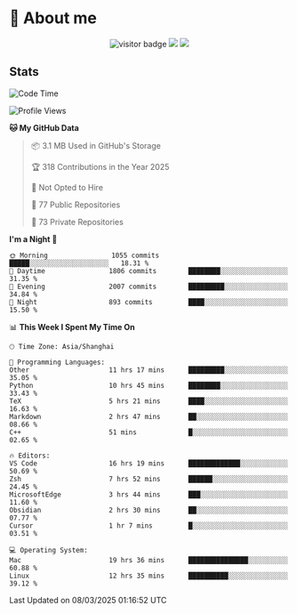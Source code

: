 <!-- ![](https://youpai.roccoshi.top/img/20200804214216.png) -->

# 🧐 About me
 
<p align="center">
<img src="https://visitor-badge.laobi.icu/badge?page_id=Lincest.Lincest&title=hits" alt="visitor badge"/>
<a href="mailto:imroccoshi@gmail.com"><img src="https://img.shields.io/badge/gmail-imroccoshi%40gmail.com-red"></a>
<a href="https://blog.roccoshi.top"><img src="https://img.shields.io/badge/blog-roccoshi-green"></a>
</p>

## Stats

<!--START_SECTION:waka-->
![Code Time](http://img.shields.io/badge/Code%20Time-2%2C218%20hrs%2012%20mins-blue)

![Profile Views](http://img.shields.io/badge/Profile%20Views-20-blue)

**🐱 My GitHub Data** 

> 📦 3.1 MB Used in GitHub's Storage 
 > 
> 🏆 318 Contributions in the Year 2025
 > 
> 🚫 Not Opted to Hire
 > 
> 📜 77 Public Repositories 
 > 
> 🔑 73 Private Repositories 
 > 
**I'm a Night 🦉** 

```text
🌞 Morning                1055 commits        █████░░░░░░░░░░░░░░░░░░░░   18.31 % 
🌆 Daytime                1806 commits        ████████░░░░░░░░░░░░░░░░░   31.35 % 
🌃 Evening                2007 commits        █████████░░░░░░░░░░░░░░░░   34.84 % 
🌙 Night                  893 commits         ████░░░░░░░░░░░░░░░░░░░░░   15.50 % 
```


📊 **This Week I Spent My Time On** 

```text
🕑︎ Time Zone: Asia/Shanghai

💬 Programming Languages: 
Other                    11 hrs 17 mins      █████████░░░░░░░░░░░░░░░░   35.05 % 
Python                   10 hrs 45 mins      ████████░░░░░░░░░░░░░░░░░   33.43 % 
TeX                      5 hrs 21 mins       ████░░░░░░░░░░░░░░░░░░░░░   16.63 % 
Markdown                 2 hrs 47 mins       ██░░░░░░░░░░░░░░░░░░░░░░░   08.66 % 
C++                      51 mins             █░░░░░░░░░░░░░░░░░░░░░░░░   02.65 % 

🔥 Editors: 
VS Code                  16 hrs 19 mins      █████████████░░░░░░░░░░░░   50.69 % 
Zsh                      7 hrs 52 mins       ██████░░░░░░░░░░░░░░░░░░░   24.45 % 
MicrosoftEdge            3 hrs 44 mins       ███░░░░░░░░░░░░░░░░░░░░░░   11.60 % 
Obsidian                 2 hrs 30 mins       ██░░░░░░░░░░░░░░░░░░░░░░░   07.77 % 
Cursor                   1 hr 7 mins         █░░░░░░░░░░░░░░░░░░░░░░░░   03.51 % 

💻 Operating System: 
Mac                      19 hrs 36 mins      ███████████████░░░░░░░░░░   60.88 % 
Linux                    12 hrs 35 mins      ██████████░░░░░░░░░░░░░░░   39.12 % 
```


 Last Updated on 08/03/2025 01:16:52 UTC
<!--END_SECTION:waka-->


